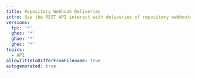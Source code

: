 ```yaml
---
title: Repository Webhook Deliveries
intro: Use the REST API interact with deliveries of repository webhooks.
versions:
  fpt: '*'
  ghes: '*'
  ghae: '*'
  ghec: '*'
topics:
  - API
allowTitleToDifferFromFilename: true
autogenerated: true
---
```




<!-- Content after this section is automatically generated -->
